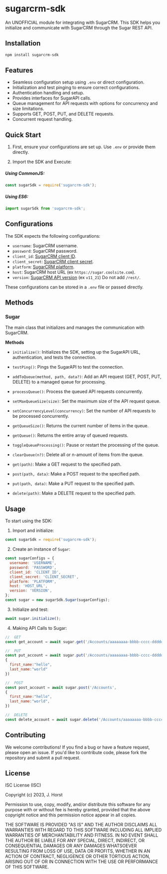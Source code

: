 # sugarcrm-sdk

An UNOFFICIAL module for integrating with SugarCRM. This SDK helps you initialize and communicate with SugarCRM through the Sugar REST API.

## Installation

```bash
npm install sugarcrm-sdk
```

## Features

- Seamless configuration setup using `.env` or direct configuration.
- Initialization and test pinging to ensure correct configurations.
- Authentication handling and setup.
- Provides interfaces for SugarAPI calls.
- Queue management for API requests with options for concurrency and size limitations.
- Supports GET, POST, PUT, and DELETE requests.
- Concurrent request handling.

## Quick Start

1. First, ensure your configurations are set up. Use `.env` or provide them directly.



2. Import the SDK and Execute:
##### Using CommonJS:

```javascript
const sugarSdk = require('sugarcrm-sdk');
```

##### Using ES6:

```javascript
import sugarSdk from 'sugarcrm-sdk';
```

## Configurations

The SDK expects the following configurations:

- `username`: SugarCRM username.
- `password`: SugarCRM password.
- `client_id`: [SugarCRM client ID](https://support.sugarcrm.com/Documentation/Sugar_Developer/Sugar_Developer_Guide_12.2/Integration/Web_Services/REST_API/Endpoints/oauth2token_POST/).
- `client_secret`: [SugarCRM client secret](https://support.sugarcrm.com/Documentation/Sugar_Developer/Sugar_Developer_Guide_12.2/Integration/Web_Services/REST_API/Endpoints/oauth2token_POST/).
- `platform`: [SugarCRM platform](https://support.sugarcrm.com/Documentation/Sugar_Versions/12.0/Ent/Administration_Guide/Developer_Tools/index.html#Configure_API_Platforms).
- `host`: SugarCRM host URL (ex `https://sugar.coolsite.com`).
- `version`: [SugarCRM API version](https://support.sugarcrm.com/Documentation/Sugar_Developer/Sugar_Developer_Guide_13.1/Integration/Web_Services/index.html) (ex `v11_21`) Do not add `/rest/`.

These configurations can be stored in a `.env` file or passed directly.

## Methods

### Sugar

The main class that initializes and manages the communication with SugarCRM.

**Methods**

- `initialize()`: Initializes the SDK, setting up the SugarAPI URL, authentication, and tests the connection.

- `testPing()`: Pings the SugarAPI to test the connection.

- `addToQueue(method, path, data?)`: Add an API request (GET, POST, PUT, DELETE) to a managed queue for processing.

- `processQueue()`: Process the queued API requests concurrently.

- `setMaxQueueSize(size)`: Set the maximum size of the API request queue.

- `setConcurrencyLevel(concurrency)`: Set the number of API requests to be processed concurrently.

- `getQueueSize()`: Returns the current number of items in the queue.

- `getQueue()`: Returns the entire array of queued requests.

- `toggleQueueProcessing()`: Pause or restart the processing of the queue.

- `clearQueue(n?)`: Delete all or n-amount of items from the queue.

- `get(path)`: Make a GET request to the specified path.

- `post(path, data)`: Make a POST request to the specified path.

- `put(path, data)`: Make a PUT request to the specified path.

- `delete(path)`: Make a DELETE request to the specified path.

## Usage

To start using the SDK:

1. Import and initialize:

```javascript
const sugarSdk = require('sugarcrm-sdk');
```

2. Create an instance of `Sugar`:

```javascript
const sugarConfigs = {
  username: 'USERNAME',
  password: 'PASSWORD',
  client_id: 'CLIENT_ID',
  client_secret: 'CLIENT_SECRET',
  platform: 'PLATFORM', 
  host: 'HOST_URL',
  version: 'VERSION', 
};
const sugar = new sugarSdk.Sugar(sugarConfigs);
```

3. Initialize and test:

```javascript
await sugar.initialize();
```

4. Making API Calls to Sugar:

```javascript
//  GET
const get_account = await sugar.get('/Accounts/aaaaaaaa-bbbb-cccc-dddddddddddd')

//  PUT
const put_account = await sugar.put('/Accounts/aaaaaaaa-bbbb-cccc-dddddddddddd',
{
  first_name:"hello", 
  last_name:"world"
})

//  POST
const post_account = await sugar.post('/Accounts',
{
  first_name:"hello", 
  last_name:"world",
})

//  DELETE
const delete_account = await sugar.delete('/Accounts/aaaaaaaa-bbbb-cccc-dddddddddddd')
```

## Contributing

We welcome contributions! If you find a bug or have a feature request, please open an issue. If you'd like to contribute code, please fork the repository and submit a pull request.

## License

ISC License (ISC)

Copyright (c) 2023, J. Horst

Permission to use, copy, modify, and/or distribute this software for any purpose with or without fee is hereby granted, provided that the above copyright notice and this permission notice appear in all copies.

THE SOFTWARE IS PROVIDED "AS IS" AND THE AUTHOR DISCLAIMS ALL WARRANTIES WITH REGARD TO THIS SOFTWARE INCLUDING ALL IMPLIED WARRANTIES OF MERCHANTABILITY AND FITNESS. IN NO EVENT SHALL THE AUTHOR BE LIABLE FOR ANY SPECIAL, DIRECT, INDIRECT, OR CONSEQUENTIAL DAMAGES OR ANY DAMAGES WHATSOEVER RESULTING FROM LOSS OF USE, DATA OR PROFITS, WHETHER IN AN ACTION OF CONTRACT, NEGLIGENCE OR OTHER TORTIOUS ACTION, ARISING OUT OF OR IN CONNECTION WITH THE USE OR PERFORMANCE OF THIS SOFTWARE.